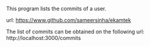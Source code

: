 This program lists the commits of a user.

url: https://www.github.com/sameersinha/ekamtek

The list of commits can be obtained on the following 
url: http://localhost:3000/commits

